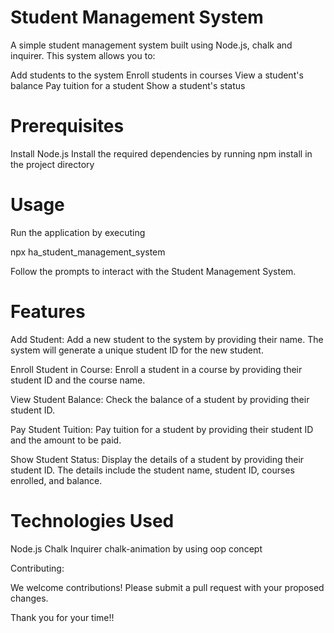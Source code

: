 # Student Management System

A simple student management system built using Node.js, chalk and inquirer. This system allows you to:

Add students to the system
Enroll students in courses
View a student's balance
Pay tuition for a student
Show a student's status

# Prerequisites

Install Node.js
Install the required dependencies by running npm install in the project directory

# Usage

Run the application by executing 

npx ha_student_management_system

 Follow the prompts to interact with the Student Management System.

# Features

Add Student:
Add a new student to the system by providing their name. The system will generate a unique student ID for the new student.

Enroll Student in Course:
Enroll a student in a course by providing their student ID and the course name.

View Student Balance:
Check the balance of a student by providing their student ID.

Pay Student Tuition:
Pay tuition for a student by providing their student ID and the amount to be paid.

Show Student Status:
Display the details of a student by providing their student ID. The details include the student name, student ID, courses enrolled, and balance.

# Technologies Used

Node.js
Chalk
Inquirer
chalk-animation
by using oop concept

Contributing:

We welcome contributions! Please submit a pull request with your proposed changes.


Thank you for your time!!